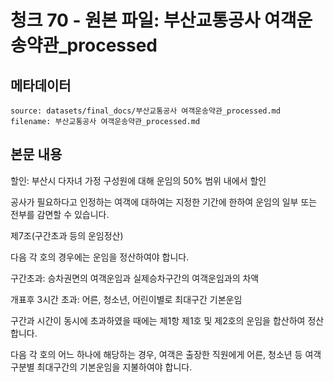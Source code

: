 # 청크 70 - 원본 파일: 부산교통공사 여객운송약관_processed

## 메타데이터

```
source: datasets/final_docs/부산교통공사 여객운송약관_processed.md
filename: 부산교통공사 여객운송약관_processed.md
```

## 본문 내용

할인: 부산시 다자녀 가정 구성원에 대해 운임의 50% 범위 내에서 할인

공사가 필요하다고 인정하는 여객에 대하여는 지정한 기간에 한하여 운임의 일부 또는 전부를 감면할 수 있습니다.

제7조(구간초과 등의 운임정산)

다음 각 호의 경우에는 운임을 정산하여야 합니다.

구간초과: 승차권면의 여객운임과 실제승차구간의 여객운임과의 차액

개표후 3시간 초과: 어른, 청소년, 어린이별로 최대구간 기본운임

구간과 시간이 동시에 초과하였을 때에는 제1항 제1호 및 제2호의 운임을 합산하여 정산합니다.

다음 각 호의 어느 하나에 해당하는 경우, 여객은 출장한 직원에게 어른, 청소년 등 여객 구분별 최대구간의 기본운임을 지불하여야 합니다.